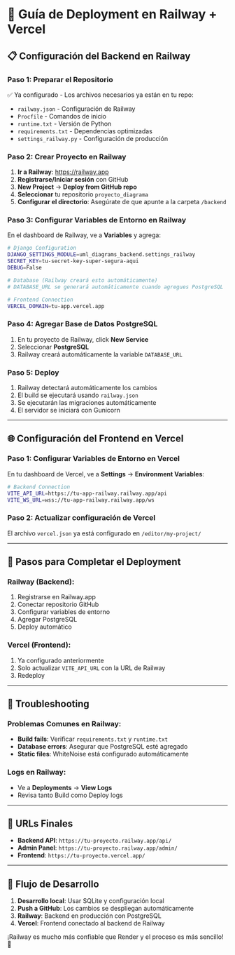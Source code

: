 # 🚂 Guía de Deployment en Railway + Vercel

## 📋 **Configuración del Backend en Railway**

### **Paso 1: Preparar el Repositorio**
✅ Ya configurado - Los archivos necesarios ya están en tu repo:
- `railway.json` - Configuración de Railway
- `Procfile` - Comandos de inicio
- `runtime.txt` - Versión de Python
- `requirements.txt` - Dependencias optimizadas
- `settings_railway.py` - Configuración de producción

### **Paso 2: Crear Proyecto en Railway**

1. **Ir a Railway**: https://railway.app
2. **Registrarse/Iniciar sesión** con GitHub
3. **New Project** → **Deploy from GitHub repo**
4. **Seleccionar** tu repositorio `proyecto_diagrama`
5. **Configurar el directorio**: Asegúrate de que apunte a la carpeta `/backend`

### **Paso 3: Configurar Variables de Entorno en Railway**

En el dashboard de Railway, ve a **Variables** y agrega:

```bash
# Django Configuration
DJANGO_SETTINGS_MODULE=uml_diagrams_backend.settings_railway
SECRET_KEY=tu-secret-key-super-segura-aqui
DEBUG=False

# Database (Railway creará esto automáticamente)
# DATABASE_URL se generará automáticamente cuando agregues PostgreSQL

# Frontend Connection
VERCEL_DOMAIN=tu-app.vercel.app
```

### **Paso 4: Agregar Base de Datos PostgreSQL**

1. En tu proyecto de Railway, click **New Service**
2. Seleccionar **PostgreSQL**
3. Railway creará automáticamente la variable `DATABASE_URL`

### **Paso 5: Deploy**

1. Railway detectará automáticamente los cambios
2. El build se ejecutará usando `railway.json`
3. Se ejecutarán las migraciones automáticamente
4. El servidor se iniciará con Gunicorn

---

## 🌐 **Configuración del Frontend en Vercel**

### **Paso 1: Configurar Variables de Entorno en Vercel**

En tu dashboard de Vercel, ve a **Settings** → **Environment Variables**:

```bash
# Backend Connection
VITE_API_URL=https://tu-app-railway.railway.app/api
VITE_WS_URL=wss://tu-app-railway.railway.app/ws
```

### **Paso 2: Actualizar configuración de Vercel**

El archivo `vercel.json` ya está configurado en `/editor/my-project/`

---

## 🔧 **Pasos para Completar el Deployment**

### **Railway (Backend)**:
1. Registrarse en Railway.app
2. Conectar repositorio GitHub
3. Configurar variables de entorno
4. Agregar PostgreSQL
5. Deploy automático

### **Vercel (Frontend)**:
1. Ya configurado anteriormente
2. Solo actualizar `VITE_API_URL` con la URL de Railway
3. Redeploy

---

## 🐛 **Troubleshooting**

### **Problemas Comunes en Railway**:
- **Build fails**: Verificar `requirements.txt` y `runtime.txt`
- **Database errors**: Asegurar que PostgreSQL esté agregado
- **Static files**: WhiteNoise está configurado automáticamente

### **Logs en Railway**:
- Ve a **Deployments** → **View Logs**
- Revisa tanto Build como Deploy logs

---

## 📱 **URLs Finales**

- **Backend API**: `https://tu-proyecto.railway.app/api/`
- **Admin Panel**: `https://tu-proyecto.railway.app/admin/`
- **Frontend**: `https://tu-proyecto.vercel.app/`

---

## 🔄 **Flujo de Desarrollo**

1. **Desarrollo local**: Usar SQLite y configuración local
2. **Push a GitHub**: Los cambios se despliegan automáticamente
3. **Railway**: Backend en producción con PostgreSQL
4. **Vercel**: Frontend conectado al backend de Railway

¡Railway es mucho más confiable que Render y el proceso es más sencillo! 🎉